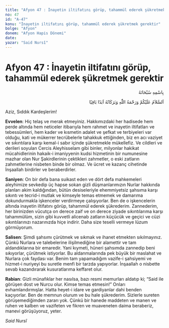 ```yaml
---
title: "Afyon 47 : İnayetin iltifatını görüp, tahammül ederek şükretmek gerektir"
no: 47
id: "A-47"
konu: "İnayetin iltifatını görüp, tahammül ederek şükretmek gerektir"
bolge: "Afyon"
donem: "Afyon Hapis Dönemi"
date: 
yazar: "Said Nursî"
---
```


# Afyon 47 : İnayetin iltifatını görüp, tahammül ederek şükretmek gerektir

<p class="arabic" dir="rtl" title="Meal: “Her türlü noksan sıfatlardan yüce olan Allah’ın adıyla.”">بِاسْمِهِ سُبْحَانَهُ</p>

<p class="arabic" dir="rtl" title="Meal: “Allah’ın selâmı, rahmeti ve bereketleri, ebedî ve bâkî olarak üzerinize olsun.”">اَلسَّلاَمُ عَلَيْكُمْ وَرَحْمَةُ اللّٰهِ وَبَرَكَاتُهُ اَبَدًا بَاقِيًا</p>

Aziz, Sıddık Kardeşlerim!

**Evvelen**: Hiç telaş ve merak etmeyiniz. Hakkımızdaki her hadisede hem perde altında hem neticeler itibarıyla hem rahmet ve inayetin iltifatları ve tebessümleri, hem kader ve kısmetin adalet ve şefkat ve terbiyeleri var olduğu, kati ve mükerrer tecrübelerle tahakkuk ettiğinden, biz en acı vaziyet ve sıkıntılara karşı kemal-i sabır içinde şükretmekle mükellefiz. Ve cildleri ve derileri soyulan Cercis Aleyhisselam gibi binler, milyonlar hakikat mücahidlerinin hakaik-i imaniyyenin kudsi hizmetinin bir numunesine mazhar olan Nur Şakirdlerinin çektikleri zahmetler, o eski zatların zahmetlerine nisbeten binde bir olmaz. Ve ücret ve kazanç cihetinde İnşaallah birdirler ve beraberdirler.

**Saniyen**: On bir defa bana suikast eden ve dört defa mahkemeleri aleyhimize sevkedip üç hapse sokan gizli düşmanlarımızın Nurlar hakkında planları akim kaldığından, bütün desiseleriyle ehemmiyetsiz şahsıma karşı sıkıntı ve tecrid-i mutlak ve kimseyle temas etmemek ve damarıma dokundurmakla işkenceler verdirmeye çalışıyorlar. Ben de o işkencelerin altında inayetin iltifatını görüp, tahammül ederek şükrederim. Zannederim, her birinizden vücutça on derece zaif ve on derece ziyade sıkıntılarıma karşı tahammülüm, sizin gibi kuvvetli alicenab zatların küçücük ve geçici ve cüzi sıkıntılarınızı nazarınızda hiçe indirir. Daha size teselli vermeye lüzum görmüyorum.

**Salisen**: Şimdi şahsımı çürütmek ve sıkmak ve ihanet etmekten sıkılmayınız. Çünkü Nurlara ve talebelerine ilişilmediğine bir alamettir ve tam aldandıklarına bir emaredir. Yani kıymeti, hüneri şahsımda zannedip beni sıkıyorlar, çürütmek istiyorlar. Bu aldanmalarında pek büyük bir maslahat ve Nurlara çok faydası var. Benim tam yapamadığım vazife-i şahsiyemi ve hizmet-i nuriyeyi bu suretle menfi bir tarzda yapıyorlar. İnşaallah o nisbette sevab kazandırarak kusuratlarıma keffaret olur.

**Rabian**: Gizli münafıklar her nasılsa, bazı resmi memurları aldatıp ki; “Said ile görüşen dost ve Nurcu olur. Kimse temas etmesin!” Onları evhamlandırmışlar. Hatta heyet-i idare ve gardiyanlar dahi benden kaçıyorlar. Ben de memnun olurum ve bu hale şükrederim. Sizlerle sureten görüşemediğimden zararı yok. Çünkü bir hanede maddeten ve manen ve ruhen ve kalben ve vazifeten ve fikren ve muaveneten daima beraberiz, manevi görüşüyoruz, yeter.

*Said Nursî*
